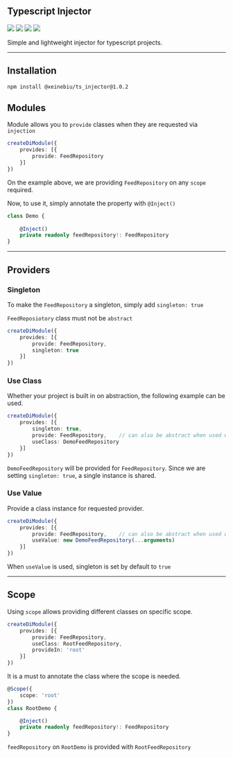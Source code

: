 ## Typescript Injector
![](https://img.shields.io/badge/minzipped%20size-7%20kb-green)
![](https://img.shields.io/badge/build-passing-green)
![](https://img.shields.io/badge/Typescript-100%25-green)
![](https://img.shields.io/badge/License-MIT-green)

Simple and lightweight injector for typescript projects.

---

## Installation
``
npm install @xeinebiu/ts_injector@1.0.2
``

## Modules
Module allows you to ``provide`` classes when they are requested via `injection`

````typescript
createDiModule({
    provides: [{
        provide: FeedRepository
    }]
})
````
On the example above, we are providing `FeedRepository` on any `scope` required.

Now, to use it, simply annotate the property with ```@Inject()```

````typescript
class Demo {
    
    @Inject()
    private readonly feedRepository!: FeedRepository
}
````

---

## Providers

### Singleton

To make the ``FeedRepository`` a singleton, simply add `singleton: true`

``FeedReposiotory`` class must not be `abstract`

````typescript
createDiModule({
    provides: [{
        provide: FeedRepository,
        singleton: true
    }]
})
````
### Use Class
Whether your project is built in on abstraction, the following example can be used.
```typescript
createDiModule({
    provides: [{
        singleton: true,
        provide: FeedRepository,    // can also be abstract when used with `useClass`
        useClass: DemoFeedRepository
    }]
})
```
```DemoFeedRepository``` will be provided for `FeedRepository`. Since we are setting `singleton: true`, a single instance is shared.

### Use Value
Provide a class instance for requested provider.
```typescript
createDiModule({
    provides: [{
        provide: FeedRepository,    // can also be abstract when used with `useValue`
        useValue: new DemoFeedRepository(...arguments)
    }]
})
```
When ``useValue`` is used, singleton is set by default to `true`

---

## Scope
Using ```scope``` allows providing different classes on specific scope.
````typescript
createDiModule({
    provides: [{
        provide: FeedRepository,
        useClass: RootFeedRepository,
        provideIn: 'root'
    }]
})
````
It is a must to annotate the class where the scope is needed.
````typescript
@Scope({
    scope: 'root'
})
class RootDemo {

    @Inject()
    private readonly feedRepository!: FeedRepository
}
````
``feedRepository`` on `RootDemo` is provided with `RootFeedRepository`
